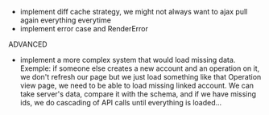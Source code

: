 - implement diff cache strategy, we might not always want to ajax pull again everything everytime
- implement error case and RenderError

ADVANCED
- implement a more complex system that would load missing data. Exemple: if someone else creates a new account and an operation on it, we don't refresh our page but we just load something like that Operation view page, we need to be able to load missing linked account. We can take server's data, compare it with the schema, and if we have missing ids, we do cascading of API calls until everything is loaded...
